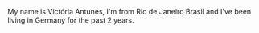 My name is Victória Antunes, I'm from Rio de Janeiro Brasil and I've been living in Germany for the past 2 years.
